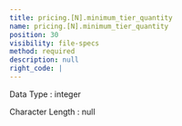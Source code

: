 ```yaml
---
title: pricing.[N].minimum_tier_quantity
name: pricing.[N].minimum_tier_quantity
position: 30
visibility: file-specs
method: required
description: null
right_code: |
---
```


Data Type
: integer

Character Length
: null

